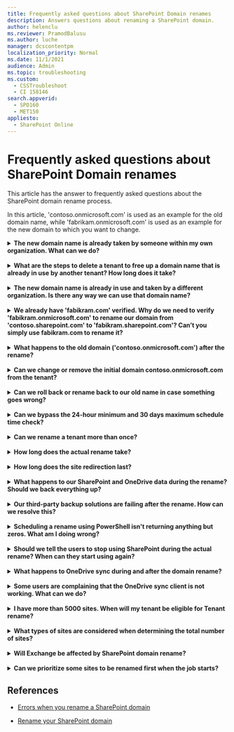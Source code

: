 ```yaml
---
title: Frequently asked questions about SharePoint Domain renames
description: Answers questions about renaming a SharePoint domain.
author: helenclu
ms.reviewer: PramodBalusu
ms.author: luche
manager: dcscontentpm
localization_priority: Normal
ms.date: 11/1/2021
audience: Admin
ms.topic: troubleshooting
ms.custom: 
  - CSSTroubleshoot
  - CI 158146
search.appverid: 
  - SPO160
  - MET150
appliesto: 
  - SharePoint Online
---
```


# Frequently asked questions about SharePoint Domain renames

This article has the answer to frequently asked questions about the SharePoint domain rename process.

In this article, 'contoso.onmicrosoft.com' is used as an example for the old domain name, while 'fabrikam.onmicrosoft.com' is used as an example for the new domain to which you want to change.

<details>
<summary><b>The new domain name is already taken by someone within my own organization. What can we do?</b></summary>

You need to contact that person in your organization and get the tenant deleted to free up the associated onmicrosoft domain.

</details>
<br/>
<details>
<summary><b>What are the steps to delete a tenant to free up a domain name that is already in use by another tenant? How long does it take?</b></summary>

For instructions and more information, see [Delete a tenant](/azure/active-directory/enterprise-users/directory-delete-howto).

</details>
<br/>
<details>
<summary><b>The new domain name is already in use and taken by a different organization. Is there any way we can use that domain name?</b></summary>

Microsoft doesn’t disclose any information about the tenant that has your desired domain. Domains are taken on a first-come, first-serve basis. You will need to choose a different domain name.  

</details>
<br/>
<details>
<summary><b>We already have 'fabikram.com' verified. Why do we need to verify 'fabikram.onmicrosoft.com' to rename our domain from 'contoso.sharepoint.com' to 'fabikram.sharepoint.com'? Can’t you simply use fabikram.com to rename it?</b></summary>

To have all the SharePoint URLs renamed from 'contoso.sharepoint.com' to 'fabrikam.sharepoint.com', you must have the 'fabikram.onmicrosoft.com' domain verified.

</details>
<br/>
<details>
<summary><b>What happens to the old domain ('contoso.onmicrosoft.com') after the rename?</b></summary>

It is still tied to the tenant as the initial domain.  

</details>
<br/>
<details>
<summary><b>Can we change or remove the initial domain contoso.onmicrosoft.com from the tenant?</b></summary>

Currently, we don’t support changing or removing the initial domain. It will remain tied to the tenant.

</details>
<br/>
<details>
<summary><b>Can we roll back or rename back to our old name in case something goes wrong?</b></summary>

That is currently not supported. When the domain is renamed, we will make sure issues are addressed and the SharePoint domain 'contoso.sharepoint.com' is renamed to the new name 'fabrikam.sharepoint.com'.

</details>
<br/>
<details>
<summary><b>Can we bypass the 24-hour minimum and 30 days maximum schedule time check?</b></summary>

No, you must schedule the rename for more than 24 hours and less than 30 days from the current time.  

</details>
<br/>
<details>
<summary><b>Can we rename a tenant more than once?</b></summary>

Yes, but only after 6 months from the previous rename.  

</details>
<br/>
<details>
<summary><b>How long does the actual rename take?</b></summary>

It depends on the number of sites and how busy the service is at that time. A domain with 1,000 sites usually takes one to two hours to rename.

</details>
<br/>
<details>
<summary><b>How long does the site redirection last?</b></summary>

As of today, Microsoft will not delete any redirected sites that were created as part of a tenant rename but this may change in the future.

</details>
<br/>
<details>
<summary><b>What happens to our SharePoint and OneDrive data during the rename? Should we back everything up?</b></summary>

Backup of your data is not required. We are not making any changes to the actual data.

</details>
<br/>
<details>
<summary><b>Our third-party backup solutions are failing after the rename. How can we resolve this?</b></summary>

You will need to contact the third-party backup providers to find out if they support the SharePoint Online Tenant rename action.

</details>
<br/>
<details>
<summary><b>Scheduling a rename using PowerShell isn't returning anything but zeros. What am I doing wrong?</b></summary>

The most common reason for this is that there are previous versions of SharePoint Online Management Shell installed on the machine and those assemblies cause this issue.

If you have any previous versions installed of the SharePoint Online Management Shell, please uninstall them using the following command: 

'Uninstall-Module Microsoft.Online.SharePoint.PowerShell -Force -AllVersions'

Then install the latest version of the [SharePoint Online Management Shell](https://www.microsoft.com/download/details.aspx?id=35588).

</details>
<br/>
<details>
<summary><b>Should we tell the users to stop using SharePoint during the actual rename? When can they start using again?</b></summary>

The actual SharePoint Tenant rename doesn’t lead to business downtime. However, it can cause brief interruptions if someone is trying to access an individual SharePoint site while it is being renamed as part of the domain rename. We recommend keeping user activity minimal while the rename is running.

</details>
<br/>
<details>
<summary><b>What happens to OneDrive sync during and after the domain rename?</b></summary>

While the rename is happening, the OneDrive sync might fail for a user if the rename process is renaming their OneDrive at the exact same time. We recommend stopping OneDrive sync before starting the rename, and then resume after. We understand it might not always be possible for all users to stop syncing their client during the rename.

</details>
<br/>
<details>
<summary><b>Some users are complaining that the OneDrive sync client is not working. What can we do?</b></summary>

If sync is not stopped prior to the rename, there might be issues with OneDrive sync after the rename. This is due to the caching within the sync client. The users should sign out, and then sign back into OneDrive after the rename to resolve any sync issues. If that doesn’t solve the problem, they should go to OneDrive > **Settings** > **Account** and select **Unlink this PC**, then re-link the PC. Unlinking and relinking doesn’t delete ay OneDrive data.

</details>
<br/>
<details>
<summary><b>I have more than 5000 sites. When will my tenant be eligible for Tenant rename?</b></summary>

We are working on increasing the limits. We appreciate your patience.  

</details>
<br/>
<details>
<summary><b>What types of sites are considered when determining the total number of sites?</b></summary>

All sites are considered, including SharePoint, OneDrive, Teams, Channel, and Group connected sites.

</details>
<br/>
<details>
<summary><b>Will Exchange be affected by SharePoint domain rename?</b></summary>

No, only SharePoint and OneDrive URLs are renamed.

</details>
<br/>
<details>
<summary><b>Can we prioritize some sites to be renamed first when the job starts?</b></summary>

Currently, there is no way to prioritize specific sites to finish renaming first. The rename process will rename all sites and OneDrive's in a non-deterministic order.  

</details>

## References

- [Errors when you rename a SharePoint domain](./errors-when-renaming.md)

- [Rename your SharePoint domain](/sharepoint/tenant-rename)
